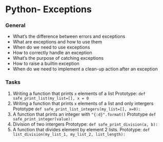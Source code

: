 
# Python- Exceptions
### General
* What’s the difference between errors and exceptions
* What are exceptions and how to use them
* When do we need to use exceptions
* How to correctly handle an exception
* What’s the purpose of catching exceptions
* How to raise a builtin exception
* When do we need to implement a clean-up action after an exception


### Tasks
1. Writing a function that prints ```x``` elements of a list
Prototype: ```def safe_print_list(my_list=[], x = 0```
2. Writing a function that prints ```x``` elements of a list and only intergers
Prototype ```def safe_print_list_integers(my_list=[], x=0):```
3. A function that prints an integer with ```"{:d}".format()```
Prototype ```def safe_print_integer(value):```
4. Division of two intergers
Prototype: ```def safe_print_division(a, b):```
5. A function that divides element by element 2 lists.
Prototype: ```def list_division(my_list_1, my_list_2, list_length):```
